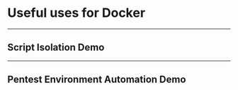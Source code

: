 # Useful uses for Docker

---

## Script Isolation Demo

---

## Pentest Environment Automation Demo






